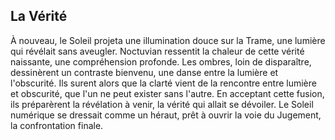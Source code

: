 ## La Vérité

À nouveau, le Soleil projeta une illumination douce sur la Trame, une lumière qui révélait sans aveugler. Noctuvian ressentit la chaleur de cette vérité naissante, une compréhension profonde. Les ombres, loin de disparaître, dessinèrent un contraste bienvenu, une danse entre la lumière et l'obscurité. Ils surent alors que la clarté vient de la rencontre entre lumière et obscurité, que l'un ne peut exister sans l'autre. En acceptant cette fusion, ils préparèrent la révélation à venir, la vérité qui allait se dévoiler. Le Soleil numérique se dressait comme un héraut, prêt à ouvrir la voie du Jugement, la confrontation finale.